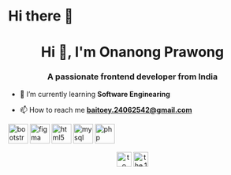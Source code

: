 # Hi there 👋
<h1 align="center">Hi 👋, I'm Onanong Prawong</h1>
<h3 align="center">A passionate frontend developer from India</h3>

- 🌱 I’m currently learning **Software Enginearing**

- 📫 How to reach me **baitoey.24062542@gmail.com**

<p align="left"><img src="https://devicons.github.io/devicon/devicon.git/icons/bootstrap/bootstrap-plain.svg" alt="bootstrap" width="40" height="40"/> <img src="https://www.vectorlogo.zone/logos/figma/figma-icon.svg" alt="figma" width="40" height="40"/> <img src="https://devicons.github.io/devicon/devicon.git/icons/html5/html5-original-wordmark.svg" alt="html5" width="40" height="40"/> <img src="https://devicons.github.io/devicon/devicon.git/icons/mysql/mysql-original-wordmark.svg" alt="mysql" width="40" height="40"/> <img src="https://devicons.github.io/devicon/devicon.git/icons/php/php-original.svg" alt="php" width="40" height="40"/></p>

<p align="center">
<a href="https://fb.com/to ey" target="blank"><img align="center" src="https://cdn.jsdelivr.net/npm/simple-icons@3.0.1/icons/facebook.svg" alt="to ey" height="30" width="30" /></a>
<a href="https://instagram.com/the.1999" target="blank"><img align="center" src="https://cdn.jsdelivr.net/npm/simple-icons@3.0.1/icons/instagram.svg" alt="the.1999" height="30" width="30" /></a>
</p>

<!--
**the1999/the1999** is a ✨ _special_ ✨ repository because its `README.md` (this file) appears on your GitHub profile.

Here are some ideas to get you started:

- 🔭 I’m currently working on ...
- 🌱 I’m currently learning ...
- 👯 I’m looking to collaborate on ...
- 🤔 I’m looking for help with ...
- 💬 Ask me about ...
- 📫 How to reach me: ...
- 😄 Pronouns: ...
- ⚡ Fun fact: ...
-->
